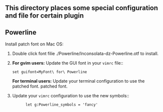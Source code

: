 This directory places some special configuration and file for certain plugin
---------------------------------------------------------------------------

Powerline
---------

Install patch font on Mac OS:

1. Double click font filie ./Powerline/Inconsolata-dz-Powerline.otf to install.
2. **For gvim users:** Update the GUI font in your ``vimrc`` file::

       set guifont=MyFont\ for\ Powerline
       
    **For terminal users:** Update your terminal configuration to use the 
             patched font.
      patched font.
      
3. Update your ``vimrc`` configuration to use the new symbols::

             let g:Powerline_symbols = 'fancy'
